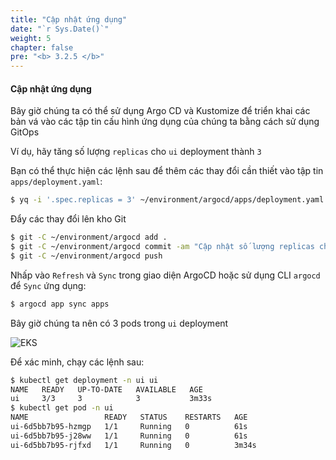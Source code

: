 ```yaml
---
title: "Cập nhật ứng dụng"
date: "`r Sys.Date()`"
weight: 5
chapter: false
pre: "<b> 3.2.5 </b>"
---
```


#### Cập nhật ứng dụng

Bây giờ chúng ta có thể sử dụng Argo CD và Kustomize để triển khai các bản vá vào các tập tin cấu hình ứng dụng của chúng ta bằng cách sử dụng GitOps

Ví dụ, hãy tăng số lượng `replicas` cho `ui` deployment thành `3`

<!--
```kustomization
modules/automation/gitops/argocd/update-application/deployment-patch.yaml
Deployment/ui
```

Sao chép tập tin vá vào thư mục kho Git:

```bash
$ cp /workspace/modules/automation/gitops/argocd/update-application/deployment-patch.yaml ~/environment/argocd/apps/deployment-patch.yaml
```

Bạn có thể xem lại các thay đổi dự định trong tập tin `apps/deployment-patch.yaml`

Để áp dụng các bản vá, bạn có thể chỉnh sửa tập tin `apps/kustomization.yaml` như trong ví dụ dưới đây:

```file
manifests/modules/automation/gitops/argocd/update-application/kustomization.yaml.example
```

Sao chép tập tin `kustomization.yaml` đã chỉnh sửa vào thư mục kho Git:

```bash
$ cp /workspace/modules/automation/gitops/argocd/update-application/kustomization.yaml.example ~/environment/argocd/apps/kustomization.yaml
```
-->

Bạn có thể thực hiện các lệnh sau để thêm các thay đổi cần thiết vào tập tin `apps/deployment.yaml`:

```bash
$ yq -i '.spec.replicas = 3' ~/environment/argocd/apps/deployment.yaml
```

Đẩy các thay đổi lên kho Git

```bash
$ git -C ~/environment/argocd add .
$ git -C ~/environment/argocd commit -am "Cập nhật số lượng replicas cho dịch vụ UI"
$ git -C ~/environment/argocd push
```

Nhấp vào `Refresh` và `Sync` trong giao diện ArgoCD hoặc sử dụng CLI `argocd` để `Sync` ứng dụng:

```bash
$ argocd app sync apps
```

Bây giờ chúng ta nên có 3 pods trong `ui` deployment

![EKS](/images/0006/00046.png?featherlight=false&width=90pc)

Để xác minh, chạy các lệnh sau:

```bash hook=update
$ kubectl get deployment -n ui ui
NAME   READY   UP-TO-DATE   AVAILABLE   AGE
ui     3/3     3            3           3m33s
$ kubectl get pod -n ui
NAME                 READY   STATUS    RESTARTS   AGE
ui-6d5bb7b95-hzmgp   1/1     Running   0          61s
ui-6d5bb7b95-j28ww   1/1     Running   0          61s
ui-6d5bb7b95-rjfxd   1/1     Running   0          3m34s
```

